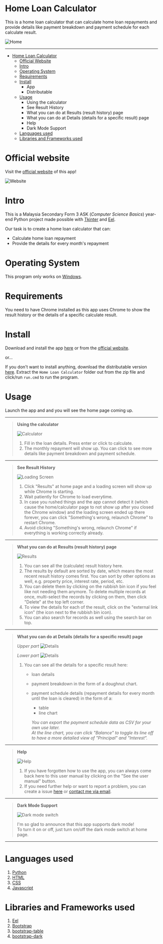 # Home Loan Calculator
This is a home loan calculator that can calculate home loan repayments and provide details like payment breakdown and payment schedule for each calculate result.  
  

![Home](./screenshots/home-dark.png "Home Page in Dark Mode")  

---
- [Home Loan Calculator](#home-loan-calculator)
  - [Official Website](#official-website)
  - [Intro](#intro)
  - [Operating System](#operating-system)
  - [Requirements](#requirements)
  - [Install](#install)
    - App
    - Distributable
  - [Usage](#usage)
    - Using the calculator
    - See Result History
    - What you can do at Results (result history) page
    - What you can do at Details (details for a specific result) page
    - Help
    - Dark Mode Support
  - [Languages used](#languages-used)
  - [Libraries and Frameworks used](#libraries-and-frameworks-used)

# Official website
Visit the [official website](https://jpro-22.github.io/home-loan-calculator/) of this app!  

![Website](./screenshots/website.png "The official website")

# Intro
This is a Malaysia Secondary Form 3 ASK (*Computer Science Basics*) year-end Python project made possible with [Tkinter](https://docs.python.org/3/library/tkinter.html) and [Eel](https://github.com/ChrisKnott/Eel).

Our task is to create a home loan calculator that can:
- Calculate home loan repayment
- Provide the details for every month's repayment

# Operating System
This program only works on [Windows](https://www.microsoft.com/en-my/windows). 

# Requirements
You need to have Chrome installed as this app uses Chrome to show the result history or the details of a specific calculate result. 

# Install
Download and install the app [here](https://github.com/jPRO-22/home-loan-calculator/releases/latest/download/home-loan-calculator-app-installer.zip) or from the [official website](https://jpro-22.github.io/home-loan-calculator).  

or...  

If you don't want to install anything, download the distributable version [here](https://github.com/jPRO-22/home-loan-calculator/releases/latest/download/home-loan-calculator.zip). Extract the ```Home Loan Calculator``` folder out from the zip file and click/run ```run.cmd``` to run the program. 

# Usage
Launch the app and and you will see the home page coming up.  
  
---
> **Using the calculator**  
>  
> ![Calculator](./screenshots/calculator.png "Calculator Page")
>  
> 1. Fill in the loan details. Press enter or click to calculate. 
> 2. The monthly repayment will show up. You can click to see more details like payment breakdown and payment schedule. 
---
> **See Result History**  
>   
> ![Loading Screen](./screenshots/loading-screen.png "Loading Screen")
> 1. Click "Results" at home page and a loading screen will show up while Chrome is starting. 
> 2. Wait patiently for Chrome to load everytime. 
> 3. In case you rushed things and the app cannot detect it (which cause the home/calculator page to not show up after you closed the Chrome window) and the loading screen ended up there forever, you can click "Something's wrong, relaunch Chrome" to restart Chrome. 
> 4. Avoid clicking "Something's wrong, relaunch Chrome" if everything is working correctly already. 
---
> **What you can do at Results (result history) page**  
> 
> ![Results](./screenshots/results.png "Results Page")
> 1. You can see all the (calculate) result history here. 
> 2. The results by default are sorted by date, which means the most recent result history comes first. You can sort by other options as well, e.g. property price, interest rate, period, etc.
> 3. You can delete them by clicking on the rubbish bin icon if you feel like not needing them anymore. To delete multiple records at once, multi-select the records by clicking on them, then click "Delete" at the top left corner. 
> 4. To view the details for each of the result, click on the "external link icon" (the icon next to the rubbish bin icon). 
> 5. You can also search for records as well using the search bar on top. 
---
> **What you can do at Details (details for a specific result) page**
>
> *Upper part*
> ![Details](./screenshots/details.png "Details Page")
>  
>  
> *Lower part*
> ![Details](./screenshots/details2.png "Details Page")
> 1. You can see all the details for a specific result here: 
>     - loan details
>     - payment breakdown in the form of a doughnut chart. 
>     - payment schedule details (repayment details for every month until the loan is cleared) in the form of a: 
>       - table
>       - line chart  
>  
>       *You can export the payment schedule data as CSV for your own use later.*  
>       *At the line chart, you can click "Balance" to toggle its line off to have a more detailed view of "Principal" and "Interest".*
---
> **Help**  
> 
> ![Help](./screenshots/help.png "Help")
> 1. If you have forgotten how to use the app, you can always come back here to this user manual by clicking on the "See the user manual" button.  
> 2. If you need further help or want to report a problem, you can create a issue [here](https://github.com/jPRO-22/home-loan-calculator/issues) or [contact me via email](mailto:superjackxh@gmail.com). 
---
> **Dark Mode Support**  
>  
> ![Dark mode switch](./screenshots/dark-mode-switch.png "Dark mode switch")  
>  
> I'm so glad to announce that this app supports dark mode!  
> To turn it on or off, just turn on/off the dark mode switch at home page. 
---  

# Languages used
1. [Python](https://www.python.org/)
2. [HTML](https://en.wikipedia.org/wiki/HTML)
3. [CSS](https://en.wikipedia.org/wiki/CSS)
4. [Javascript](https://en.wikipedia.org/wiki/JavaScript)

# Libraries and Frameworks used
1. [Eel](https://github.com/ChrisKnott/Eel)
2. [Bootstrap](https://getbootstrap.com/)
3. [bootstrap-table](https://bootstrap-table.com/)
4. [bootstrap-dark](https://github.com/ForEvolve/bootstrap-dark)
